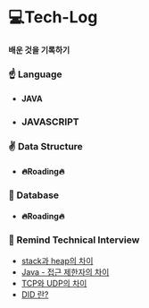 # 💻Tech-Log
#### 배운 것을 기록하기 

### ☝ Language

- #### JAVA
- ### JAVASCRIPT

### ✌ Data Structure

- #### 🔥Roading🔥

### 🤟 Database

- #### 🔥Roading🔥


### 🌵 Remind Technical Interview

* [stack과 heap의 차이](./docs/interview/DiffToStackAndHeap.md)
* [Java - 접근 제한자의 차이](./docs/interview/AccessModifier.md)
* [TCP와 UDP의 차이](./docs/interview/DiffToTcpAndUdp.md)
* [DID 란?](./docs/interview/Did.md)
